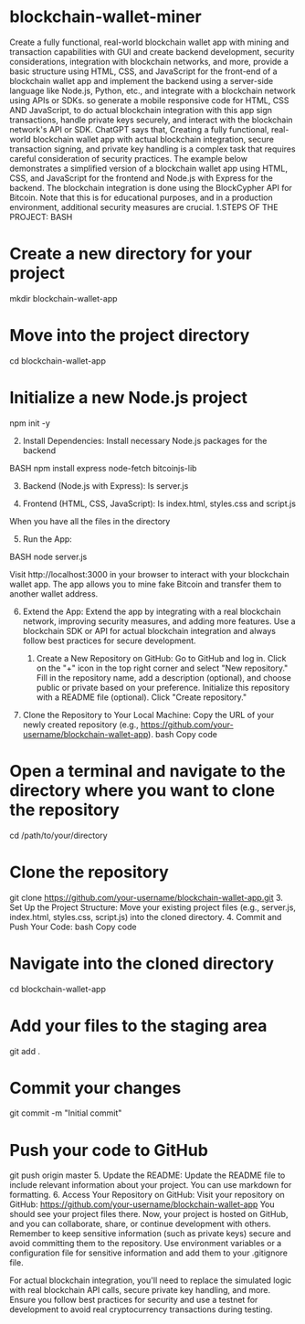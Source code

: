 # blockchain-wallet-miner
Create a fully functional, real-world blockchain wallet app with mining and transaction capabilities with GUI and create backend development, security considerations, integration with blockchain networks, and more, provide a basic structure using HTML, CSS, and JavaScript for the front-end of a blockchain wallet app and implement the backend using a server-side language like Node.js, Python, etc., and integrate with a blockchain network using APIs or SDKs. so generate a mobile responsive code for HTML, CSS AND JavaScript, to do actual blockchain integration with this app sign transactions, handle private keys securely, and interact with the blockchain network's API or SDK.
ChatGPT says that, Creating a fully functional, real-world blockchain wallet app with actual blockchain integration, secure transaction signing, and private key handling is a complex task that requires careful consideration of security practices. The example below demonstrates a simplified version of a blockchain wallet app using HTML, CSS, and JavaScript for the frontend and Node.js with Express for the backend. The blockchain integration is done using the BlockCypher API for Bitcoin. Note that this is for educational purposes, and in a production environment, additional security measures are crucial.
1.STEPS OF THE PROJECT:
BASH
# Create a new directory for your project
mkdir blockchain-wallet-app

# Move into the project directory
cd blockchain-wallet-app

# Initialize a new Node.js project
npm init -y

 2. Install Dependencies:
Install necessary Node.js packages for the backend

BASH
npm install express node-fetch bitcoinjs-lib

 3. Backend (Node.js with Express):
   Is server.js
   
 4. Frontend (HTML, CSS, JavaScript):
   Is index.html, styles.css and script.js

   When you have all the files in the directory

  5. Run the App:
    
   BASH
   node server.js

Visit http://localhost:3000 in your browser to interact with your blockchain wallet app. The app allows you to mine fake Bitcoin and transfer them to another wallet address.

6. Extend the App:
Extend the app by integrating with a real blockchain network, improving security measures, and adding more features. Use a blockchain SDK or API for actual blockchain integration and always follow best practices for secure development.

   
   1. Create a New Repository on GitHub:
Go to GitHub and log in.
Click on the "+" icon in the top right corner and select "New repository."
Fill in the repository name, add a description (optional), and choose public or private based on your preference.
Initialize this repository with a README file (optional).
Click "Create repository."
2. Clone the Repository to Your Local Machine:
Copy the URL of your newly created repository (e.g., https://github.com/your-username/blockchain-wallet-app).
bash
Copy code
# Open a terminal and navigate to the directory where you want to clone the repository
cd /path/to/your/directory

# Clone the repository
git clone https://github.com/your-username/blockchain-wallet-app.git
3. Set Up the Project Structure:
Move your existing project files (e.g., server.js, index.html, styles.css, script.js) into the cloned directory.
4. Commit and Push Your Code:
bash
Copy code
# Navigate into the cloned directory
cd blockchain-wallet-app

# Add your files to the staging area
git add .

# Commit your changes
git commit -m "Initial commit"

# Push your code to GitHub
git push origin master
5. Update the README:
Update the README file to include relevant information about your project. You can use markdown for formatting.
6. Access Your Repository on GitHub:
Visit your repository on GitHub: https://github.com/your-username/blockchain-wallet-app
You should see your project files there.
Now, your project is hosted on GitHub, and you can collaborate, share, or continue development with others. Remember to keep sensitive information (such as private keys) secure and avoid committing them to the repository. Use environment variables or a configuration file for sensitive information and add them to your .gitignore file.

For actual blockchain integration, you'll need to replace the simulated logic with real blockchain API calls, secure private key handling, and more. Ensure you follow best practices for security and use a testnet for development to avoid real cryptocurrency transactions during testing.




